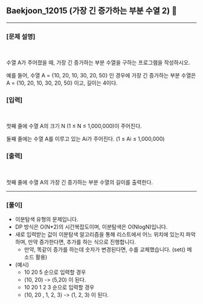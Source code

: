 ## Baekjoon_12015 (가장 긴 증가하는 부분 수열 2) 🚀
___


### **[문제 설명]**
<br>

수열 A가 주어졌을 때, 가장 긴 증가하는 부분 수열을 구하는 프로그램을 작성하시오.

예를 들어, 수열 A = {10, 20, 10, 30, 20, 50} 인 경우에 가장 긴 증가하는 부분 수열은 A = {10, 20, 10, 30, 20, 50} 이고, 길이는 4이다.

### **[입력]**
<br>

첫째 줄에 수열 A의 크기 N (1 ≤ N ≤ 1,000,000)이 주어진다.

둘째 줄에는 수열 A를 이루고 있는 Ai가 주어진다. (1 ≤ Ai ≤ 1,000,000)

### **[출력]**
<br>

첫째 줄에 수열 A의 가장 긴 증가하는 부분 수열의 길이를 출력한다.

___


### **[풀이]**

- 이분탐색 유형의 문제입니다.
- DP 방식은 O(N*2)의 시간복잡도이며, 이분탐색은 O(NlogN)입니다.
- 새로 입력받는 값이 이분탐색 알고리즘을 통해 리스트에서 어느 위치에 있는지 파악하며, 만약 증가한다면, 추가를 하는 식으로 진행합니다.
  - 만약, 똑같이 증가를 하는데 숫자가 변경된다면, 수를 교체했습니다. (set() 메소드 활용)
- (예시)
  - 10 20 5 순으로 입력할 경우
  - (10, 20) -> (5,20) 이 된다.
  - 10 20 1 2 3 순으로 입력할 경우
  - (10, 20 , 1, 2, 3) -> (1, 2, 3) 이 된다.
